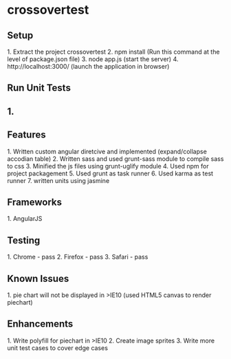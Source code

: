 # crossovertest

<h2>Setup</h2>
1. Extract the project crossovertest
2. npm install (Run this command at the level of package.json file)
3. node app.js (start the server)
4. http://localhost:3000/ (launch the application in browser)

<h2>Run Unit Tests<h2>
1. 

<h2>Features</h2>
1. Written custom angular diretcive and implemented (expand/collapse accodian table)
2. Written sass and used grunt-sass module to compile sass to css
3. Minified the js files using grunt-uglify module
4. Used npm for project packagement
5. Used grunt as task runner
6. Used karma as test runner
7. written units using jasmine

<h2>Frameworks</h2>
1. AngularJS

<h2>Testing</h2>
1. Chrome - pass
2. Firefox - pass
3. Safari - pass

<h2>Known Issues</h2>
1. pie chart will not be displayed in >IE10 (used HTML5 canvas to render piechart)

<h2>Enhancements</h2>
1. Write polyfill for piechart in >IE10
2. Create image sprites
3. Write more unit test cases to cover edge cases

